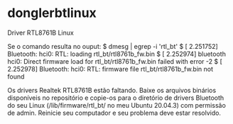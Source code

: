# donglerbtlinux
Driver RTL8761B Linux

Se o comando resulta no ouput:
$ dmesg | egrep -i 'rtl_bt'
$ [    2.251752] Bluetooth: hci0: RTL: loading rtl_bt/rtl8761b_fw.bin
$ [    2.252974] bluetooth hci0: Direct firmware load for rtl_bt/rtl8761b_fw.bin failed with error -2
$ [    2.252978] Bluetooth: hci0: RTL: firmware file rtl_bt/rtl8761b_fw.bin not found

Os drivers Realtek RTL8761B estão faltando. Baixe os arquivos binários disponíveis no repositório e copie-os para o diretório de drivers Bluetooth do seu Linux (/lib/firmware/rtl_bt/ no meu Ubuntu 20.04.3) com permissão de admin. Reinicie seu computador e seu problema deve estar resolvido.
